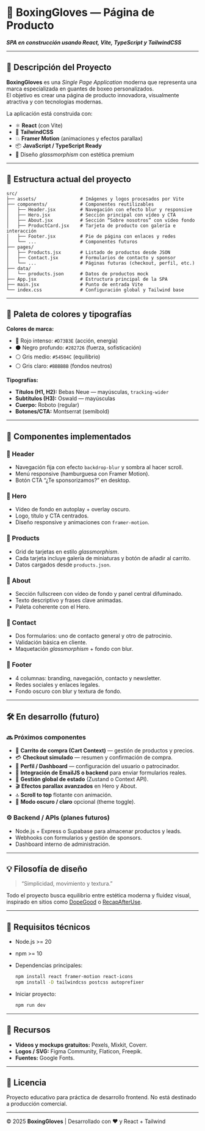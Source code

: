 # 🥊 BoxingGloves — Página de Producto

***SPA en construcción usando React, Vite, TypeScript y TailwindCSS***  

---

## 🚀 Descripción del Proyecto

**BoxingGloves** es una *Single Page Application* moderna que representa una marca especializada en guantes de boxeo personalizados.  
El objetivo es crear una página de producto innovadora, visualmente atractiva y con tecnologías modernas.

La aplicación está construida con:
- ⚛️ **React** (con Vite)
- 💅 **TailwindCSS**
- 💥 **Framer Motion** (animaciones y efectos parallax)
- 📦 **JavaScript / TypeScript Ready**
- 🎨 Diseño *glassmorphism* con estética premium

---

## 🧱 Estructura actual del proyecto

```
src/
├── assets/                # Imágenes y logos procesados por Vite
├── components/            # Componentes reutilizables
│   ├── Header.jsx         # Navegación con efecto blur y responsive
│   ├── Hero.jsx           # Sección principal con vídeo y CTA
│   ├── About.jsx          # Sección “Sobre nosotros” con vídeo fondo
│   ├── ProductCard.jsx    # Tarjeta de producto con galería e interacción
│   ├── Footer.jsx         # Pie de página con enlaces y redes
│   └── ...                # Componentes futuros
├── pages/
│   ├── Products.jsx       # Listado de productos desde JSON
│   ├── Contact.jsx        # Formularios de contacto y sponsor
│   └── ...                # Páginas futuras (checkout, perfil, etc.)
├── data/
│   └── products.json      # Datos de productos mock
├── App.jsx                # Estructura principal de la SPA
├── main.jsx               # Punto de entrada Vite
└── index.css              # Configuración global y Tailwind base
```

---

## 🎨 Paleta de colores y tipografías

**Colores de marca:**
- 🔴 Rojo intenso: `#D73B3E` (acción, energía)
- ⚫ Negro profundo: `#282726` (fuerza, sofisticación)
- ⚪ Gris medio: `#54504C` (equilibrio)
- ⚪ Gris claro: `#BBBBBB` (fondos neutros)

**Tipografías:**
- **Títulos (H1, H2):** Bebas Neue — mayúsculas, `tracking-wider`
- **Subtítulos (H3):** Oswald — mayúsculas
- **Cuerpo:** Roboto (regular)
- **Botones/CTA:** Montserrat (semibold)

---

## 🧩 Componentes implementados

### 🔹 Header
- Navegación fija con efecto `backdrop-blur` y sombra al hacer scroll.
- Menú responsive (hamburguesa con Framer Motion).
- Botón CTA “¿Te sponsorizamos?” en desktop.

### 🔹 Hero
- Vídeo de fondo en autoplay + overlay oscuro.
- Logo, título y CTA centrados.
- Diseño responsive y animaciones con `framer-motion`.

### 🔹 Products
- Grid de tarjetas en estilo *glassmorphism*.
- Cada tarjeta incluye galería de miniaturas y botón de añadir al carrito.
- Datos cargados desde `products.json`.

### 🔹 About
- Sección fullscreen con vídeo de fondo y panel central difuminado.
- Texto descriptivo y frases clave animadas.
- Paleta coherente con el Hero.

### 🔹 Contact
- Dos formularios: uno de contacto general y otro de patrocinio.
- Validación básica en cliente.
- Maquetación *glassmorphism* + fondo con blur.

### 🔹 Footer
- 4 columnas: branding, navegación, contacto y newsletter.
- Redes sociales y enlaces legales.
- Fondo oscuro con blur y textura de fondo.

---

## 🛠️ En desarrollo (futuro)

### 🔜 Próximos componentes
- 🛒 **Carrito de compra (Cart Context)** — gestión de productos y precios.
- 💳 **Checkout simulado** — resumen y confirmación de compra.
- 👤 **Perfil / Dashboard** — configuración del usuario o patrocinador.
- 📧 **Integración de EmailJS o backend** para enviar formularios reales.
- 🧠 **Gestión global de estado** (Zustand o Context API).
- 🎬 **Efectos parallax avanzados** en Hero y About.
- 🔝 **Scroll to top** flotante con animación.
- 🌙 **Modo oscuro / claro** opcional (theme toggle).

### ⚙️ Backend / APIs (planes futuros)
- Node.js + Express o Supabase para almacenar productos y leads.
- Webhooks con formularios y gestión de sponsors.
- Dashboard interno de administración.

---

## 💡 Filosofía de diseño

> “Simplicidad, movimiento y textura.”

Todo el proyecto busca equilibrio entre estética moderna y fluidez visual, 
inspirado en sitios como [DopeGood](https://dopegood.com/) o [RecapAfterUse](https://www.recapafteruse.co.uk/).

---

## 🧰 Requisitos técnicos

- Node.js >= 20
- npm >= 10
- Dependencias principales:
  ```bash
  npm install react framer-motion react-icons
  npm install -D tailwindcss postcss autoprefixer
  ```

- Iniciar proyecto:
  ```bash
  npm run dev
  ```

---

## 📁 Recursos
- **Videos y mockups gratuitos:** Pexels, Mixkit, Coverr.
- **Logos / SVG:** Figma Community, Flaticon, Freepik.
- **Fuentes:** Google Fonts.

---

## 📄 Licencia
Proyecto educativo para práctica de desarrollo frontend.
No está destinado a producción comercial.

---

© 2025 **BoxingGloves** | Desarrollado con ❤️ y React + Tailwind